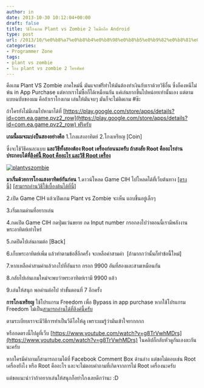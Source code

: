 ```yaml
---
author: in
date: 2013-10-30 10:12:04+00:00
draft: false
title: วิธีโกงเกม Plant vs Zombie 2​ ใน​มือถือ​ Android
type: post
url: /2013/10/%e0%b8%a7%e0%b8%b4%e0%b8%98%e0%b8%b5%e0%b9%82%e0%b8%81%e0%b8%87%e0%b9%80%e0%b8%81%e0%b8%a1-plant-vs-zombie-2/
categories:
- Programmer Zone
tags:
- plant vs zombie
- โกง​ plant vs zombie 2 โทรศัพท์
---
```


คือเกม Plant VS Zombie ภาคใหม่นี่ มันแจกฟรีทำให้มันต้องทำเงินกับเราด้วยวิธีอื่น ซึ่งก็คงหนีไม่พ้น in App Purchase แต่หากเราไม่ซื้อก็ได้เหมือนกัน แค่เล่นยากขึ้นไปหน่อยเท่านั้นเอง แต่ตามแบบฉบับของผม คือถ้าเราโกงเกม เล่นให้มันจบๆ มันก็จะไม่ติดเกม #ช๊ะ

ถ้าใครยังไม่มีเกมไปหามาได้ที่ [https://play.google.com/store/apps/details?id=com.ea.game.pvz2_row](https://play.google.com/store/apps/details?id=com.ea.game.pvz2_row) ฟรีครับ

**เกมนี้ผมจะแบ่งป็นสองอย่างคือ**
1.โกงแสงอาทิตย์
2.โกงเหรียญ [Coin]

ซึ่งจะใช้วิธีคนละแบบ **และวิธีทั้งสองต้อง Root เครื่องก่อนนะครับ ถ้าสงสัย Root คืออะไรอ่านประกอบได้ที่[ลิงค์นี้ Root คืออะไร และวิธี Root เครื่อง](https://www.innnblog.com/how-to-root-your-android/)**

[![plantvszombie](https://www.innnblog.com/wp-content/uploads/2013/10/plantvszombie.jpg)
](https://www.innnblog.com/wp-content/uploads/2013/10/plantvszombie.jpg)



<!-- more -->

**มาเริ่มด้วยการโกงแสงอาทิตย์กันก่อน**
1.ดาวน์โหลด Game CIH ไปโหลดได้ที่่เว็บต้นทาง [[ตรงนี้]](http://www.cih.com.tw/download.html) [[สามารถอ่านวิธีใช้เบื้องต้นได้ที่นี้]](https://www.innnblog.com/%e0%b8%aa%e0%b8%ad%e0%b8%99%e0%b9%83%e0%b8%8a%e0%b9%89-game-cih/)

2.เปิด Game CIH แล้วเปิดเกม Plant vs Zombie จะเห็น แถบขึ้นอยู่เล็กๆ

3.เริ่มเกมด่านที่อยากเล่น

4.กดเปิด Game CIH กดปุ่มแว่นขยาย กด Input number กรอกลงไปว่าตอนนี้เรามีพลังงานพระอาทิตย์เท่าไหร่

5.กดปิดไปเล่นเกมต่อ [Back]

6.เก็บพระอาทิตย์เพิ่ม แล้วทำตามข้อสี่อีกครั้ง จะเหลือค่าสามค่า  [ถ้ามากกว่านั้นก็ทำข้อนี้ใหม่]

7.หากเหลือค่าสามค่าแล้วกงไปที่อันแรก กรอก 9900 อันที่สองและสามเหมือนกัน

8.กลับไปเล่นเกมใหม่จะพบว่าพระอาทิตย์เรามี 9900 แล้ว

9.เล่นให้สนุก พอด่านต่อไป ทำขั้นตอนที่ 7 อีกครั้ง

**การโกงเหรียญ**
ใช้โปรแกรม Freedom เพื่อ Bypass in app purchase หากใช้โปรแกรม Freedom ไม่เป็น[สามารถอ่านได้ที่ลิงค์นี้ครับ](https://www.innnblog.com/freedom-in-app-purchase-bypass/)

ตามระเบียบเราจะมีวิธีการทำเป็นวีดีโอให้ดู เพราะผมรู้ว่ามันเข้าใจยากกกก

หรือกดตรงนี้ไปดูที่เว็บ [https://www.youtube.com/watch?v=g8TrVwhMDrs](https://www.youtube.com/watch?v=g8TrVwhMDrs)
ใน​คลิป​ก็​กลับ​หัว​ดู​กัน​เอง​ละ​กัน​นะ​ครับ​

หากใครมีคำถามก็สามารถถามได้ที่ Facebook Comment Box ด้านล่าง แต่ขอไม่ตอบเช่น Root เครื่องยังไง หรือ Root คืออะไร และจะไม่ตอบคำถามที่เกิดจากการไม่ Root เครื่องนะครับ

แต่ขอแนะนำว่าถ้าอยากเล่นให้สนุกก็อย่าโกงเลยดีกว่านะ :D
